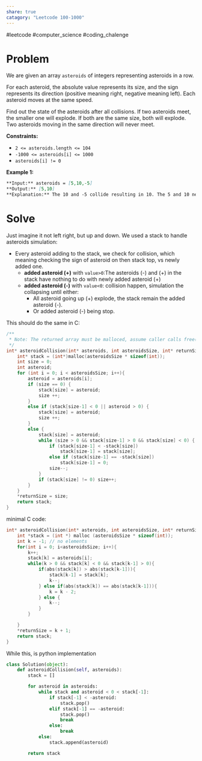 ```yaml
---
share: true
catagory: "Leetcode 100-1000"
---
```

#leetcode #computer_science #coding_chalenge

# Problem

We are given an array `asteroids` of integers representing asteroids in a row.

For each asteroid, the absolute value represents its size, and the sign represents its direction (positive meaning right, negative meaning left). Each asteroid moves at the same speed.

Find out the state of the asteroids after all collisions. If two asteroids meet, the smaller one will explode. If both are the same size, both will explode. Two asteroids moving in the same direction will never meet.

**Constraints:**

- `2 <= asteroids.length <= 104`
- `-1000 <= asteroids[i] <= 1000`
- `asteroids[i] != 0`

**Example 1:**
```markdown
**Input:** asteroids = [5,10,-5]
**Output:** [5,10]
**Explanation:** The 10 and -5 collide resulting in 10. The 5 and 10 never collide.
```

# Solve

Just imagine it not left right, but up and down. We used a stack to handle asteroids simulation:
- Every asteroid adding to the stack, we check for collision, which meaning checking the sign of asteroid on then stack top, vs newly added one.
    - **added asteroid (+)** with `value>0`:The asteroids (-) and (+) in the stack have nothing to do with newly added asteroid (+)
    - **added asteroid (-)** with `value<0`: collision happen, simulation the collapsing until either:
        - All asteroid going up (+) explode, the stack remain the added asteroid (-).
        - Or added asteroid (-) being stop.

This should do the same in C:
```c
/**
 * Note: The returned array must be malloced, assume caller calls free().
 */
int* asteroidCollision(int* asteroids, int asteroidsSize, int* returnSize){
    int* stack = (int*)malloc(asteroidsSize * sizeof(int));
    int size = 0;
    int asteroid;
    for (int i = 0; i < asteroidsSize; i++){
        asteroid = asteroids[i];
        if (size == 0) {
            stack[size] = asteroid;
            size ++;
        }
        else if (stack[size-1] < 0 || asteroid > 0) {
            stack[size] = asteroid;
            size ++;
        }
        else {
            stack[size] = asteroid;
            while (size > 0 && stack[size-1] > 0 && stack[size] < 0) {
                if (stack[size-1] < -stack[size])
                    stack[size-1] = stack[size];
                else if (stack[size-1] == -stack[size])
                    stack[size-1] = 0;
                size--;
            }
            if (stack[size] != 0) size++;
        }
    }
    *returnSize = size;
    return stack;
}
```

minimal C code:
```c
int* asteroidCollision(int* asteroids, int asteroidsSize, int* returnSize){
    int *stack = (int *) malloc (asteroidsSize * sizeof(int));
    int k = -1; // no elements
    for(int i = 0; i<asteroidsSize; i++){
        k++;
        stack[k] = asteroids[i];
        while(k > 0 && stack[k] < 0 && stack[k-1] > 0){
            if(abs(stack[k]) > abs(stack[k-1])){
                stack[k-1] = stack[k];
                k--;
            } else if(abs(stack[k]) == abs(stack[k-1])){
                k = k - 2;
            } else {
                k--;
            }
        }

    }
    *returnSize = k + 1;
    return stack;
}
```

While this, is python implementation
```python
class Solution(object):
    def asteroidCollision(self, asteroids):
        stack = []

        for asteroid in asteroids:
            while stack and asteroid < 0 < stack[-1]:
                if stack[-1] < -asteroid:
                    stack.pop()
                elif stack[-1] == -asteroid:
                    stack.pop()
                    break
                else:
                    break
            else:
                stack.append(asteroid)

        return stack
```